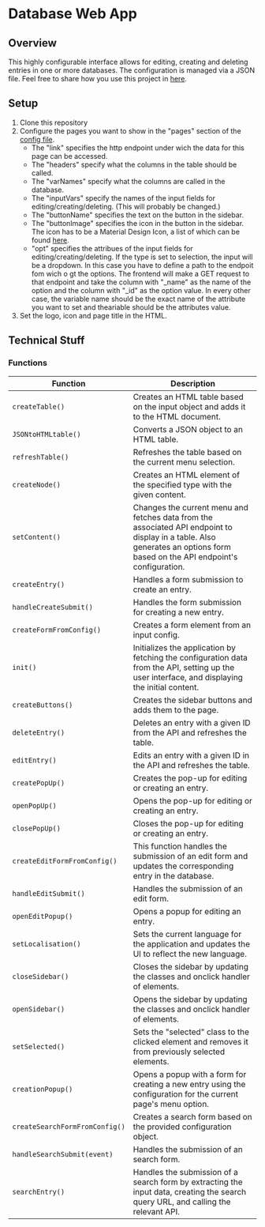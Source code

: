 # Database Web App
## Overview
This highly configurable interface allows for editing, creating and deleting entries in one or more databases. The configuration is managed via a JSON file. Feel free to share how you use this project in [here](https://github.com/ClimberJ/databaseWebApp/discussions/categories/show-and-tell).
## Setup
1. Clone this repository
2. Configure the pages you want to show in the "pages" section of the [config file](/backend/config.json).
    - The "link" specifies the http endpoint under wich the data for this page can be accessed.
    - The "headers" specify what the columns in the table should be called.
    - The "varNames" specify what the columns are called in the database.
    - The "inputVars" specify the names of the input fields for editing/creating/deleting. (This will probably be changed.)
    - The "buttonName" specifies the text on the button in the sidebar.
    - The "buttonImage" specifies the icon in the button in the sidebar. The icon has to be a Material Design Icon, a list of which can be found [here](https://pictogrammers.com/library/mdi/).
    - "opt" specifies the attribues of the input fields for editing/creating/deleting. If the type is set to selection, the input will be a dropdown. In this case you have to define a path to the endpoit fom wich o gt the options. The frontend will make a GET request to that endpoint and take the column with "_name" as the name of the option and the column with "_id" as the option value. In every other case, the variable name should be the exact name of the attribute you want to set and theariable should be the attributes value.
3. Set the logo, icon and page title in the HTML.
   
## Technical Stuff
### Functions
| Function | Description |
| --- | --- |
| `createTable()` | Creates an HTML table based on the input object and adds it to the HTML document. |
| `JSONtoHTMLtable()` | Converts a JSON object to an HTML table. |
| `refreshTable()` | Refreshes the table based on the current menu selection. |
| `createNode()` | Creates an HTML element of the specified type with the given content. |
| `setContent()` | Changes the current menu and fetches data from the associated API endpoint to display in a table. Also generates an options form based on the API endpoint's configuration. |
| `createEntry()` | Handles a form submission to create an entry. |
| `handleCreateSubmit()` | Handles the form submission for creating a new entry. |
| `createFormFromConfig()` | Creates a form element from an input config. |
| `init()` | Initializes the application by fetching the configuration data from the API, setting up the user interface, and displaying the initial content. |
| `createButtons()` | Creates the sidebar buttons and adds them to the page. |
| `deleteEntry()` | Deletes an entry with a given ID from the API and refreshes the table. |
| `editEntry()` | Edits an entry with a given ID in the API and refreshes the table. |
| `createPopUp()` | Creates the pop-up for editing or creating an entry. |
| `openPopUp()` | Opens the pop-up for editing or creating an entry. |
| `closePopUp()` | Closes the pop-up for editing or creating an entry. |
| `createEditFormFromConfig()` | This function handles the submission of an edit form and updates the corresponding entry in the database. |
| `handleEditSubmit()` | Handles the submission of an edit form. |
| `openEditPopup()` | Opens a popup for editing an entry. |
| `setLocalisation()` | Sets the current language for the application and updates the UI to reflect the new language. |
| `closeSidebar()` | Closes the sidebar by updating the classes and onclick handler of elements. |
| `openSidebar()` | Opens the sidebar by updating the classes and onclick handler of elements. |
| `setSelected()` | Sets the "selected" class to the clicked element and removes it from previously selected elements. |
| `creationPopup()` | Opens a popup with a form for creating a new entry using the configuration for the current page's menu option. |
| `createSearchFormFromConfig()` | Creates a search form based on the provided configuration object. |
| `handleSearchSubmit(event)` | Handles the submission of an search form. |
| `searchEntry()` | Handles the submission of a search form by extracting the input data, creating the search query URL, and calling the relevant API. |
